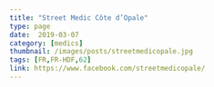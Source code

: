 ```yaml
---
title: "Street Medic Côte d’Opale"
type: page
date:  2019-03-07
category: [medics]
thumbnail: /images/posts/streetmedicopale.jpg
tags: [FR,FR-HDF,62]
link: https://www.facebook.com/streetmedicopale/
---
```

